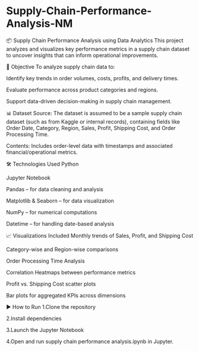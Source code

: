 # Supply-Chain-Performance-Analysis-NM

📦 Supply Chain Performance Analysis using Data Analytics
This project analyzes and visualizes key performance metrics in a supply chain dataset to uncover insights that can inform operational improvements.

🎯 Objective
To analyze supply chain data to:

Identify key trends in order volumes, costs, profits, and delivery times.

Evaluate performance across product categories and regions.

Support data-driven decision-making in supply chain management.

📊 Dataset
Source: The dataset is assumed to be a sample supply chain dataset (such as from Kaggle or internal records), containing fields like Order Date, Category, Region, Sales, Profit, Shipping Cost, and Order Processing Time.

Contents: Includes order-level data with timestamps and associated financial/operational metrics.

🛠️ Technologies Used
Python

Jupyter Notebook

Pandas – for data cleaning and analysis

Matplotlib & Seaborn – for data visualization

NumPy – for numerical computations

Datetime – for handling date-based analysis

📈 Visualizations Included
Monthly trends of Sales, Profit, and Shipping Cost

Category-wise and Region-wise comparisons

Order Processing Time Analysis

Correlation Heatmaps between performance metrics

Profit vs. Shipping Cost scatter plots

Bar plots for aggregated KPIs across dimensions

▶️ How to Run
1.Clone the repository

2.Install dependencies

3.Launch the Jupyter Notebook

4.Open and run supply chain performance analysis.ipynb in Jupyter.


